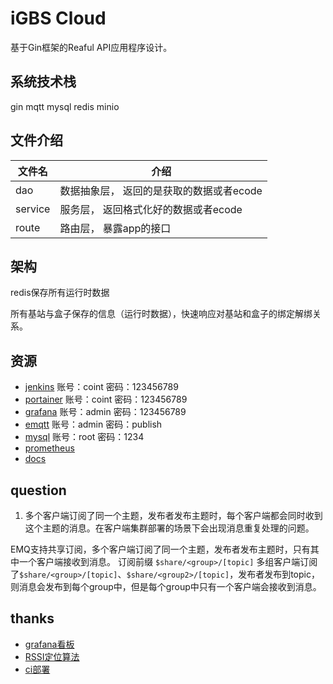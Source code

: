 # iGBS Cloud

基于Gin框架的Reaful API应用程序设计。

## 系统技术栈

gin
mqtt
mysql
redis
minio


## 文件介绍

| 文件名  | 介绍                                     |
|---------|------------------------------------------|
| dao     | 数据抽象层， 返回的是获取的数据或者ecode |
| service | 服务层， 返回格式化好的数据或者ecode     |
| route   | 路由层， 暴露app的接口                   |

## 架构

redis保存所有运行时数据

所有基站与盒子保存的信息（运行时数据），快速响应对基站和盒子的绑定解绑关系。

## 资源
* [jenkins](http://192.168.31.51:8080/) 账号：coint 密码：123456789
* [portainer](http://192.168.31.51:9000/auth) 账号：coint 密码：123456789
* [grafana](http://192.168.31.51:3000/) 账号：admin 密码：123456789
* [emqtt](http://192.168.31.51:18083/) 账号：admin 密码：publish
* [mysql](http://192.168.31.51:3307/) 账号：root 密码：1234
* [prometheus](http://192.168.31.51:9090/) 
* [docs](docs/readme.md)


## question 

1. 多个客户端订阅了同一个主题，发布者发布主题时，每个客户端都会同时收到这个主题的消息。在客户端集群部署的场景下会出现消息重复处理的问题。

EMQ支持共享订阅，多个客户端订阅了同一个主题，发布者发布主题时，只有其中一个客户端接收到消息。
订阅前缀 `$share/<group>/[topic]`
多组客户端订阅了`$share/<group>/[topic]`、`$share/<group2>/[topic]`，发布者发布到topic，则消息会发布到每个group中，但是每个group中只有一个客户端会接收到消息。


## thanks

* [grafana看板](https://grafana.com/grafana/dashboards?orderBy=name&direction=asc)
* [RSSI定位算法](https://www.jianshu.com/p/2d071581b468)
* [ci部署](https://www.cnblogs.com/rainshi/p/12167285.html)

